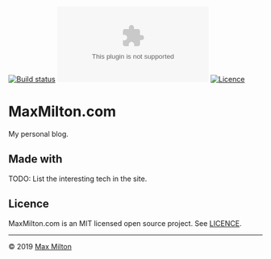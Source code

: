 [![Build status](https://img.shields.io/github/workflow/status/MaxMilton/MaxMilton.com/ci)](https://github.com/MaxMilton/MaxMilton.com/actions)
[![Coverage status](https://img.shields.io/codeclimate/coverage/MaxMilton/MaxMilton.com)](https://codeclimate.com/github/MaxMilton/MaxMilton.com)
[![Licence](https://img.shields.io/npm/l/minna-ui.svg)](https://github.com/MaxMilton/MaxMilton.com/blob/master/LICENCE)

# MaxMilton.com

My personal blog.

## Made with

TODO: List the interesting tech in the site.

## Licence

MaxMilton.com is an MIT licensed open source project. See [LICENCE](./LICENCE).

---

© 2019 [Max Milton](https://maxmilton.com)
